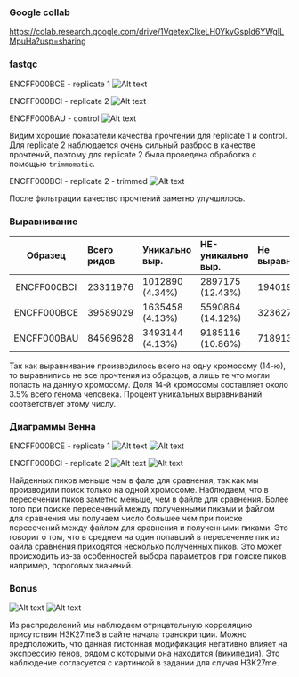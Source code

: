 ### Google collab


https://colab.research.google.com/drive/1VqetexCIkeLH0YkyGspld6YWgILMpuHa?usp=sharing

### fastqc

ENCFF000BCE - replicate 1
![Alt text](/imgs/BCE.png?raw=true "Optional Title")

ENCFF000BCI - replicate 2
![Alt text](/imgs/BCI.png?raw=true "Optional Title")

ENCFF000BAU - control
![Alt text](/imgs/BAU.png?raw=true "Optional Title")

Видим хорошие показатели качества прочтений для replicate 1 и control. Для
replicate 2 наблюдается очень сильный разброс в качестве прочтений, поэтому для
replicate 2 была проведена обработка с помощью `trimmomatic`.

ENCFF000BCI - replicate 2 - trimmed
![Alt text](/imgs/BCI_filtered.png?raw=true "Optional Title")

После фильтрации качество прочтений заметно улучшилось.

### Выравнивание

|  Образец    | Всего ридов | Уникально выр.  | НЕ-уникально выр. | Не выравнилось |
|:-----------:|:------------|:----------------|:------------------|:-------------- |
| ENCFF000BCI | 23311976    | 1012890 (4.34%) | 2897175 (12.43%)  | 19401911       |
| ENCFF000BCE | 39589029    | 1635458 (4.13%) | 5590864 (14.12%)  | 32362707       |
| ENCFF000BAU | 84569628    | 3493144 (4.13%) | 9185116 (10.86%)  | 71891368       |

Так как выравнивание производилось всего на одну хромосому (14-ю), то выравнились не все прочтения
из образцов, а лишь те что могли попасть на данную хромосому. Доля 14-й хромосомы составляет около 3.5% всего генома человека. Процент уникальных выравниваний соответствует этому числу.  

### Диаграммы Венна

ENCFF000BCE - replicate 1
![Alt text](/imgs/BCE_.png?raw=true "Optional Title")
![Alt text](/imgs/_BCE.png?raw=true "Optional Title")

ENCFF000BCI - replicate 2
![Alt text](/imgs/BCI_.png?raw=true "Optional Title")
![Alt text](/imgs/_BCI.png?raw=true "Optional Title")

Найденных пиков меньше чем в фале для сравнения, так как мы производили поиск только на одной хромосоме.
Наблюдаем, что в пересечении пиков заметно меньше, чем в файле для сравнения.
Более того при поиске пересечений между полученными пиками и файлом для сравнения
мы получаем число большее чем при поиске пересечений между файлом для сравнения и полученными пиками.
Это говорит о том, что в среднем на один попавший в пересечение пик из файла сравнения приходятся несколько полученных пиков. Это может происходить из-за особенностей выбора параметров при поиске пиков, например, пороговых значений.

### Bonus
![Alt text](/imgs/result_1.png?raw=true "Optional Title")
![Alt text](/imgs/result_2.png?raw=true "Optional Title")

Из распределений мы наблюдаем отрицательную корреляцию присутствия H3K27me3 в сайте начала транскрипции. Можно предположить, что данная гистонная модификация негативно влияет на экспрессию генов, рядом с которыми она находится ([википедия](https://en.wikipedia.org/wiki/H3K27me3 "Необязательная подсказка")). Это наблюдение согласуется с картинкой в задании для случая H3K27me.
